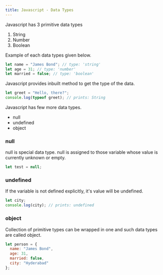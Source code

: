 ```yaml
---
title: Javascript - Data Types
---
```


Javascript has 3 primitive data types

1. String
2. Number
3. Boolean

Example of each data types given below.

```javascript
let name = "James Bond"; // type: 'string'
let age = 31; // type: 'number'
let married = false; // type: 'boolean'
```

Javascript provides inbuilt method to get the type of the data.

```javascript
let greet = "Hello, there?";
console.log(typeof greet); // prints: String
```

Javascript has few more data types.

- null
- undefined
- object

### null

null is special data type. null is assigned to those variable whose value is currently unknown or empty.

```javascript
let test = null;
```

### undefined

If the variable is not defined explicitly, it's value will be undefined.

```javascript
let city;
console.log(city); // prints: undefined
```

### object

Collection of primitive types can be wrapped in one and such data types are called object.

```javascript
let person = {
  name: "James Bond",
  age: 31,
  married: false,
  city: "Hyderabad"
};
```

<!---

I want you to notice few things when you talk to your friend next time.
Also, notice what kind of data you are dealing with.

You: How old were you when you went for graduation?
Friend: 17
You: What stream did you choose ?
Friend: Electronics and Communications
You: Did you like your stream?
Friend: Yes

So, what kind of

-->
